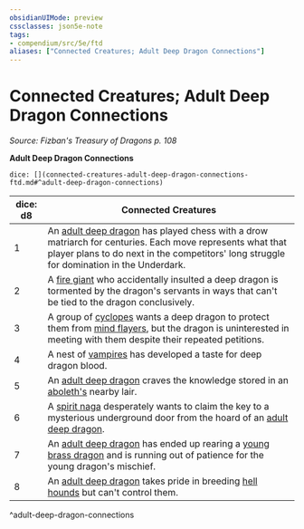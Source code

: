 ```yaml
---
obsidianUIMode: preview
cssclasses: json5e-note
tags:
- compendium/src/5e/ftd
aliases: ["Connected Creatures; Adult Deep Dragon Connections"]
---
```

# Connected Creatures; Adult Deep Dragon Connections
*Source: Fizban's Treasury of Dragons p. 108* 

**Adult Deep Dragon Connections**

`dice: [](connected-creatures-adult-deep-dragon-connections-ftd.md#^adult-deep-dragon-connections)`

| dice: d8 | Connected Creatures |
|----------|---------------------|
| 1 | An [adult deep dragon](5E2014官方资源/bestiary/dragon/adult-deep-dragon-ftd.md) has played chess with a drow matriarch for centuries. Each move represents what that player plans to do next in the competitors' long struggle for domination in the Underdark. |
| 2 | A [fire giant](5E2014官方资源/bestiary/giant/fire-giant.md) who accidentally insulted a deep dragon is tormented by the dragon's servants in ways that can't be tied to the dragon conclusively. |
| 3 | A group of [cyclopes](5E2014官方资源/bestiary/giant/cyclops.md) wants a deep dragon to protect them from [mind flayers](5E2014官方资源/bestiary/aberration/mind-flayer.md), but the dragon is uninterested in meeting with them despite their repeated petitions. |
| 4 | A nest of [vampires](5E2014官方资源/bestiary/undead/vampire.md) has developed a taste for deep dragon blood. |
| 5 | An [adult deep dragon](5E2014官方资源/bestiary/dragon/adult-deep-dragon-ftd.md) craves the knowledge stored in an [aboleth's](5E2014官方资源/bestiary/aberration/aboleth.md) nearby lair. |
| 6 | A [spirit naga](5E2014官方资源/bestiary/monstrosity/spirit-naga.md) desperately wants to claim the key to a mysterious underground door from the hoard of an [adult deep dragon](5E2014官方资源/bestiary/dragon/adult-deep-dragon-ftd.md). |
| 7 | An [adult deep dragon](5E2014官方资源/bestiary/dragon/adult-deep-dragon-ftd.md) has ended up rearing a [young brass dragon](5E2014官方资源/bestiary/dragon/young-brass-dragon.md) and is running out of patience for the young dragon's mischief. |
| 8 | An [adult deep dragon](5E2014官方资源/bestiary/dragon/adult-deep-dragon-ftd.md) takes pride in breeding [hell hounds](5E2014官方资源/bestiary/fiend/hell-hound.md) but can't control them. |
^adult-deep-dragon-connections